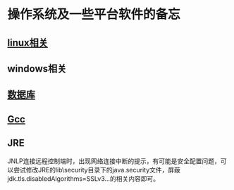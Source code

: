 # 操作系统及一些平台软件的备忘

## [linux相关](linux/)

## windows相关

## [数据库](database/)

## [Gcc](gcc/)

## JRE
JNLP连接远程控制端时，出现网络连接中断的提示，有可能是安全配置问题，可以尝试修改JRE的lib\security目录下的java.security文件，屏蔽jdk.tls.disabledAlgorithms=SSLv3...的相关内容即可。
